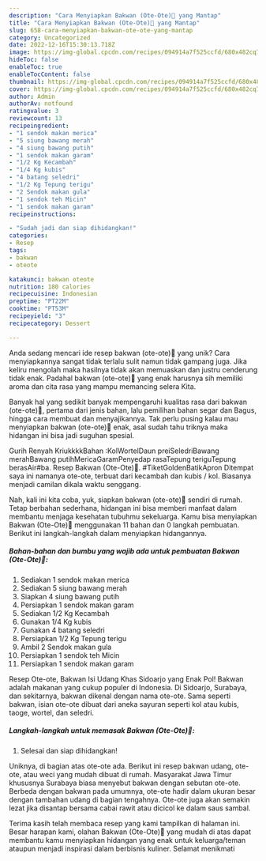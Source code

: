 ```yaml
---
description: "Cara Menyiapkan Bakwan (Ote-Ote)🍥 yang Mantap"
title: "Cara Menyiapkan Bakwan (Ote-Ote)🍥 yang Mantap"
slug: 658-cara-menyiapkan-bakwan-ote-ote-yang-mantap
category: Uncategorized
date: 2022-12-16T15:30:13.718Z
image: https://img-global.cpcdn.com/recipes/094914a7f525ccfd/680x482cq70/bakwan-ote-ote-foto-resep-utama.jpg
hideToc: false
enableToc: true
enableTocContent: false
thumbnail: https://img-global.cpcdn.com/recipes/094914a7f525ccfd/680x482cq70/bakwan-ote-ote-foto-resep-utama.jpg
cover: https://img-global.cpcdn.com/recipes/094914a7f525ccfd/680x482cq70/bakwan-ote-ote-foto-resep-utama.jpg
author: Admin
authorAv: notfound
ratingvalue: 3
reviewcount: 13
recipeingredient:
- "1 sendok makan merica"
- "5 siung bawang merah"
- "4 siung bawang putih"
- "1 sendok makan garam"
- "1/2 Kg Kecambah"
- "1/4 Kg kubis"
- "4 batang seledri"
- "1/2 Kg Tepung terigu"
- "2 Sendok makan gula"
- "1 sendok teh Micin"
- "1 sendok makan garam"
recipeinstructions:

- "Sudah jadi dan siap dihidangkan!"
categories:
- Resep
tags:
- bakwan
- oteote

katakunci: bakwan oteote 
nutrition: 180 calories
recipecuisine: Indonesian
preptime: "PT22M"
cooktime: "PT53M"
recipeyield: "3"
recipecategory: Dessert

---
```





Anda sedang mencari ide resep bakwan (ote-ote)🍥 yang unik? Cara menyiapkannya sangat tidak terlalu sulit namun tidak gampang juga. Jika keliru mengolah maka hasilnya tidak akan memuaskan dan justru cenderung tidak enak. Padahal bakwan (ote-ote)🍥 yang enak harusnya sih memiliki aroma dan cita rasa yang mampu memancing selera Kita.





Banyak hal yang sedikit banyak mempengaruhi kualitas rasa dari bakwan (ote-ote)🍥, pertama dari jenis bahan, lalu pemilihan bahan segar dan Bagus, hingga cara membuat dan menyajikannya. Tak perlu pusing kalau mau menyiapkan bakwan (ote-ote)🍥 enak,      asal sudah tahu triknya maka hidangan ini bisa jadi suguhan spesial.














Gurih Renyah KriukkkkBahan :KolWortelDaun preiSeledriBawang merahBawang putihMericaGaramPenyedap rasaTepung teriguTepung berasAir#ba. Resep Bakwan (Ote-Ote)🍥. #TiketGoldenBatikApron Ditempat saya ini namanya ote-ote, terbuat dari kecambah dan kubis / kol. Biasanya menjadi camilan dikala waktu senggang.






Nah, kali ini kita coba, yuk, siapkan bakwan (ote-ote)🍥 sendiri di rumah. Tetap berbahan sederhana, hidangan ini bisa memberi manfaat dalam membantu menjaga kesehatan tubuhmu sekeluarga. Kamu bisa menyiapkan Bakwan (Ote-Ote)🍥 menggunakan 11 bahan dan 0 langkah pembuatan. Berikut ini langkah-langkah dalam menyiapkan hidangannya.

<!--inarticleads1-->

##### Bahan-bahan dan bumbu yang wajib ada untuk pembuatan Bakwan (Ote-Ote)🍥:

1. Sediakan 1 sendok makan merica
1. Sediakan 5 siung bawang merah
1. Siapkan 4 siung bawang putih
1. Persiapkan 1 sendok makan garam
1. Sediakan 1/2 Kg Kecambah
1. Gunakan 1/4 Kg kubis
1. Gunakan 4 batang seledri
1. Persiapkan 1/2 Kg Tepung terigu
1. Ambil 2 Sendok makan gula
1. Persiapkan 1 sendok teh Micin
1. Persiapkan 1 sendok makan garam


Resep Ote-ote, Bakwan Isi Udang Khas Sidoarjo yang Enak Pol! Bakwan adalah makanan yang cukup populer di Indonesia. Di Sidoarjo, Surabaya, dan sekitarnya, bakwan dikenal dengan nama ote-ote. Sama seperti bakwan, isian ote-ote dibuat dari aneka sayuran seperti kol atau kubis, taoge, wortel, dan seledri. 

<!--inarticleads2-->

##### Langkah-langkah untuk memasak Bakwan (Ote-Ote)🍥:


1. Selesai dan siap dihidangkan!

Uniknya, di bagian atas ote-ote ada. Berikut ini resep bakwan udang, ote-ote, atau weci yang mudah dibuat di rumah. Masyarakat Jawa Timur khususnya Surabaya biasa menyebut bakwan dengan sebutan ote-ote. Berbeda dengan bakwan pada umumnya, ote-ote hadir dalam ukuran besar dengan tambahan udang di bagian tengahnya. Ote-ote juga akan semakin lezat jika disantap bersama cabai rawit atau dicicol ke dalam saus sambal. 

Terima kasih telah membaca resep yang kami tampilkan di halaman ini. Besar harapan kami, olahan Bakwan (Ote-Ote)🍥 yang mudah di atas dapat membantu kamu menyiapkan hidangan yang enak untuk keluarga/teman ataupun menjadi inspirasi dalam berbisnis kuliner. Selamat menikmati
